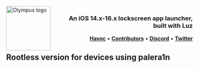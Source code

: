 <picture>
	<source media="(prefers-color-scheme: light)" srcset="https://repo.chr1s.dev/assets/Olympus/banner_dark-min.png">
	<img align="left" height="120" src="https://repo.chr1s.dev/assets/Olympus/banner_light-min.png" alt="Olympus logo" style="float: left;"/>
</picture>
<h3 align="right">An iOS 14.x-16.x lockscreen app launcher, <br>built with Luz</h3> 

<p align="right" >
  <strong><a href="placeholder">Havoc</a></strong>
  •
  <strong><a href="https://github.com/ChristopherA8/Olympus/graphs/contributors">Contributors</a></strong>
  •
  <strong><a href="https://discord.gg/EKZyXfM">Discord</a></strong>
  •
  <strong><a href="https://twitter.com/ChristopherA8">Twitter</a></strong>
</p>
<div class="clear"></div>

## Rootless version for devices using palera1n
